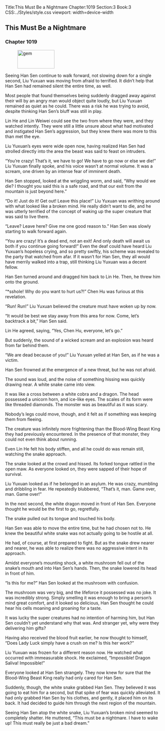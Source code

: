 Title:This Must Be a Nightmare 
Chapter:1019 
Section:3 
Book:3 
CSS:../Styles/style.css 
viewport: width=device-width
  
## This Must Be a Nightmare
### Chapter 1019 
<figure>
	<img src="../Images/gem.gif" alt="gem" id="gem" width="120" height="60" />
</figure>
  

  
  Seeing Han Sen continue to walk forward, not slowing down for a single second, Liu Yuxuan was moving from afraid to terrified. It didn’t help that Han Sen had remained silent the entire time, as well.

Most people that found themselves being suddenly dragged away against their will by an angry man would object quite loudly, but Liu Yuxuan remained as quiet as he could. There was a risk he was trying to avoid, despite thinking Han Sen’s bluff was still in play.

Lin He and Lin Weiwei could see the two from where they were, and they watched intently. They were still a little unsure about what had motivated and instigated Han Sen’s aggression, but they knew there was more to this than met the eye.

Liu Yuxuan’s eyes were wide open now, having realized Han Sen had strolled directly into the area the beast was said to feast on intruders.

“You’re crazy! That’s it, we have to go! We have to go now or else we die!” Liu Yuxuan finally spoke, and his voice wasn’t at normal volume. It was a scream, one driven by an intense fear of imminent death.

Han Sen stopped, looked at the wriggling worm, and said, “Why would we die? I thought you said this is a safe road, and that our exit from the mountain is just beyond here.”

“Do it! Just do it! Get out! Leave this place!” Liu Yuxuan was writhing around with what looked like a broken mind. He really didn’t want to die, and he was utterly terrified of the concept of waking up the super creature that was said to live there.

“Leave? Leave here? Give me one good reason to.” Han Sen was slowly starting to walk forward again.

“You are crazy! It’s a dead end, not an exit! And only death will await us both if you continue going forward!” Even the deaf could have heard Liu Yuxuan’s hopeless crying, and so pretty swiftly, his scheme was revealed to the party that watched from afar. If it wasn’t for Han Sen, they all would have merrily walked into a trap, still thinking Liu Yuxuan was a decent fellow.

Han Sen turned around and dragged him back to Lin He. Then, he threw him onto the ground.

“*sshole! Why do you want to hurt us?!” Chen Hu was furious at this revelation.

“Run! Run!” Liu Yuxuan believed the creature must have woken up by now.

“It would be best we stay away from this area for now. Come, let’s backtrack a bit,” Han Sen said.

Lin He agreed, saying, “Yes, Chen Hu, everyone, let’s go.”

But suddenly, the sound of a wicked scream and an explosion was heard from far behind them.

“We are dead because of you!” Liu Yuxuan yelled at Han Sen, as if he was a victim.

Han Sen frowned at the emergence of a new threat, but he was not afraid.

The sound was loud, and the noise of something hissing was quickly drawing near. A white snake came into view.

It was like a cross between a white cobra and a dragon. The head possessed a unicorn horn, and ice-like eyes. The scales of its form were like threaded diamonds. The monster was as beautiful as it was scary.

Nobody’s legs could move, though, and it felt as if something was keeping them from fleeing.

The creature was infinitely more frightening than the Blood-Wing Beast King they had previously encountered. In the presence of that monster, they could not even think about running.

Even Lin He felt his body stiffen, and all he could do was remain still, watching the snake approach.

The snake looked at the crowd and hissed. Its forked tongue rattled in the open maw. As everyone looked on, they were sapped of their hope of survival.

Liu Yuxuan looked as if he belonged in an asylum. He was crazy, mumbling and dribbling in fear. He repeatedly blubbered, “That’s it, man. Game over, man. Game over!”

In the next second, the white dragon moved in front of Han Sen. Everyone thought he would be the first to go, regretfully.

The snake pulled out its tongue and touched his body.

Han Sen was able to move the entire time, but he had chosen not to. He knew the beautiful white snake was not actually going to be hostile at all.

He had, of course, at first prepared to fight. But as the snake drew nearer and nearer, he was able to realize there was no aggressive intent in its approach.

Amidst everyone’s mounting shock, a white mushroom fell out of the snake’s mouth and into Han Sen’s hands. Then, the snake lowered its head in front of him.

“Is this for me?” Han Sen looked at the mushroom with confusion.

The mushroom was very big, and the lifeforce it possessed was no joke. It was incredibly strong. Simply smelling it was enough to bring a person’s mind great comfort, and it looked so delicious, Han Sen thought he could hear his cells moaning and groaning for a taste.

It was lucky the super creatures had no intention of harming him, but Han Sen couldn’t yet understand why that was. And stranger yet, why were they delivering him gifts?

Having also received the blood fruit earlier, he now thought to himself, “Does Lady Luck simply have a crush on me? Is this her work?”

Liu Yuxuan was frozen for a different reason now. He watched what occurred with immeasurable shock. He exclaimed, “Impossible! Dragon Saliva! Impossible!”

Everyone looked at Han Sen strangely. They now knew for sure that the Blood-Wing Beast King really had only cared for Han Sen.

Suddenly, though, the white snake grabbed Han Sen. They believed it was going to eat him for a second, but that spike of fear was quickly alleviated. It had only grabbed Han Sen by his clothes, and gently, it placed him on its back. It had decided to guide him through the next region of the mountain.

Seeing Han Sen atop the white snake, Liu Yuxuan’s broken mind seemed to completely shatter. He muttered, “This must be a nightmare. I have to wake up! This must really be just a bad dream.”
